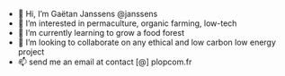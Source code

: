 - 👋 Hi, I’m Gaëtan Janssens @janssens
- 👀 I’m interested in permaculture, organic farming, low-tech
- 🌱 I’m currently learning to grow a food forest
- 💞️ I’m looking to collaborate on any ethical and low carbon low energy project
- 📫 send me an email at contact [@] plopcom.fr
